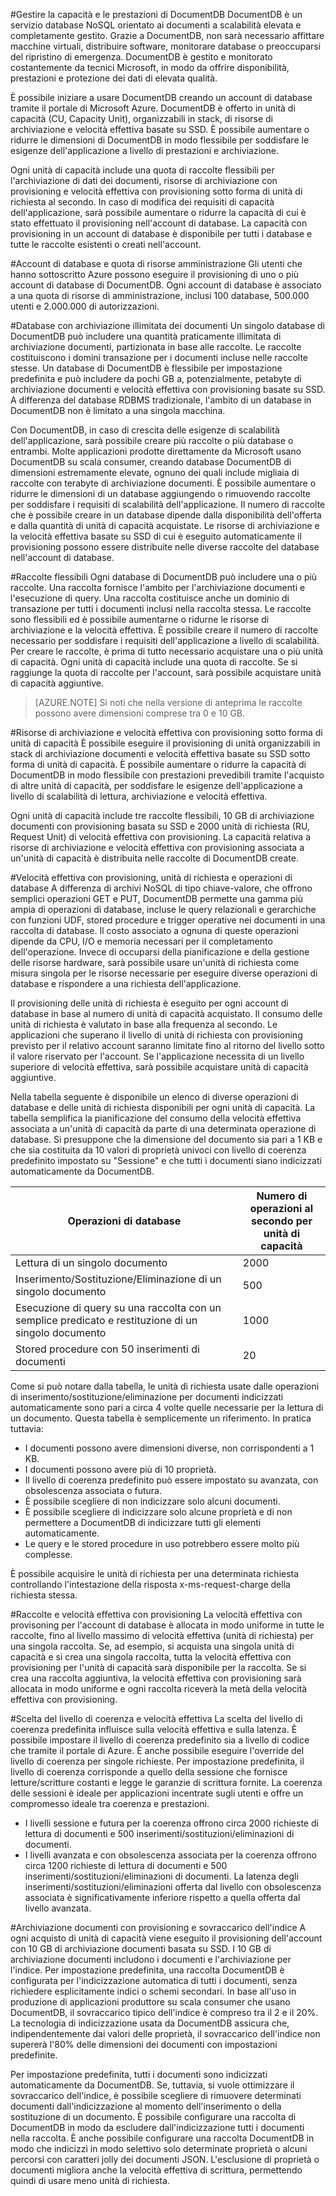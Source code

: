 ﻿<properties title="Manage DocumentDB capacity and performance" pageTitle="Gestire la capacità e le prestazioni di DocumentDB | Azure" description="Learn how you can elastically scale DocumentDB to meet the performance and storage needs of your application." metaKeywords="" services="documentdb" solutions="data-management"  authors="bradsev" manager="jhubbard" editor="cgronlun"  videoId="" scriptId="" />

<tags ms.service="documentdb" ms.workload="data-services" ms.tgt_pltfrm="na" ms.devlang="na" ms.topic="article" ms.date="08/20/2014" ms.author="spelluru" />

#Gestire la capacità e le prestazioni di DocumentDB
DocumentDB è un servizio database NoSQL orientato ai documenti a scalabilità elevata e completamente gestito.  Grazie a DocumentDB, non sarà necessario affittare macchine virtuali, distribuire software, monitorare database o preoccuparsi del ripristino di emergenza. DocumentDB è gestito e monitorato costantemente da tecnici Microsoft, in modo da offrire disponibilità, prestazioni e protezione dei dati di elevata qualità.  

È possibile iniziare a usare DocumentDB creando un account di database tramite il portale di Microsoft Azure. DocumentDB è offerto in unità di capacità (CU, Capacity Unit), organizzabili in stack, di risorse di archiviazione e velocità effettiva basate su SSD. È possibile aumentare o ridurre le dimensioni di DocumentDB in modo flessibile per soddisfare le esigenze dell'applicazione a livello di prestazioni e archiviazione. 

Ogni unità di capacità include una quota di raccolte flessibili per l'archiviazione di dati dei documenti, risorse di archiviazione con provisioning e velocità effettiva con provisioning sotto forma di unità di richiesta al secondo. In caso di modifica dei requisiti di capacità dell'applicazione, sarà possibile aumentare o ridurre la capacità di cui è stato effettuato il provisioning nell'account di database. La capacità con provisioning in un account di database è disponibile per tutti i database e tutte le raccolte esistenti o creati nell'account.  

#Account di database e quota di risorse amministrazione
Gli utenti che hanno sottoscritto Azure possono eseguire il provisioning di uno o più account di database di DocumentDB. Ogni account di database è associato a una quota di risorse di amministrazione, inclusi 100 database, 500.000 utenti e 2.000.000 di autorizzazioni.   

#Database con archiviazione illimitata dei documenti
Un singolo database di DocumentDB può includere una quantità praticamente illimitata di archiviazione documenti, partizionata in base alle raccolte. Le raccolte costituiscono i domini transazione per i documenti incluse nelle raccolte stesse. Un database di DocumentDB è flessibile per impostazione predefinita e può includere da pochi GB a, potenzialmente, petabyte di archiviazione documenti e velocità effettiva con provisioning basate su SSD. A differenza del database RDBMS tradizionale, l'ambito di un database in DocumentDB non è limitato a una singola macchina.   

Con DocumentDB, in caso di crescita delle esigenze di scalabilità dell'applicazione, sarà possibile creare più raccolte o più database o entrambi. Molte applicazioni prodotte direttamente da Microsoft usano DocumentDB su scala consumer, creando database DocumentDB di dimensioni estremamente elevate, ognuno dei quali include migliaia di raccolte con terabyte di archiviazione documenti. È possibile aumentare o ridurre le dimensioni di un database aggiungendo o rimuovendo raccolte per soddisfare i requisiti di scalabilità dell'applicazione. Il numero di raccolte che è possibile creare in un database dipende dalla disponibilità dell'offerta e dalla quantità di unità di capacità acquistate. Le risorse di archiviazione e la velocità effettiva basate su SSD di cui è eseguito automaticamente il provisioning possono essere distribuite nelle diverse raccolte del database nell'account di database. 

#Raccolte flessibili
Ogni database di DocumentDB può includere una o più raccolte. Una raccolta fornisce l'ambito per l'archiviazione documenti e l'esecuzione di query. Una raccolta costituisce anche un dominio di transazione per tutti i documenti inclusi nella raccolta stessa. Le raccolte sono flessibili ed è possibile aumentarne o ridurne le risorse di archiviazione e la velocità effettiva. È possibile creare il numero di raccolte necessario per soddisfare i requisiti dell'applicazione a livello di scalabilità. Per creare le raccolte, è prima di tutto necessario acquistare una o più unità di capacità. Ogni unità di capacità include una quota di raccolte. Se si raggiunge la quota di raccolte per l'account, sarà possibile acquistare unità di capacità aggiuntive.  

>[AZURE.NOTE] Si noti che nella versione di anteprima le raccolte possono avere dimensioni comprese tra 0 e 10 GB. 

#Risorse di archiviazione e velocità effettiva con provisioning sotto forma di unità di capacità
È possibile eseguire il provisioning di unità organizzabili in stack di archiviazione documenti e velocità effettiva basate su SSD sotto forma di unità di capacità. È possibile aumentare o ridurre la capacità di DocumentDB in modo flessibile con prestazioni prevedibili tramite l'acquisto di altre unità di capacità, per soddisfare le esigenze dell'applicazione a livello di scalabilità di lettura, archiviazione e velocità effettiva.  
 
Ogni unità di capacità include tre raccolte flessibili, 10 GB di archiviazione documenti con provisioning basata su SSD e 2000 unità di richiesta (RU, Request Unit) di velocità effettiva con provisioning. La capacità relativa a risorse di archiviazione e velocità effettiva con provisioning associata a un'unità di capacità è distribuita nelle raccolte di DocumentDB create.   

#Velocità effettiva con provisioning, unità di richiesta e operazioni di database
A differenza di archivi NoSQL di tipo chiave-valore, che offrono semplici operazioni GET e PUT, DocumentDB permette una gamma più ampia di operazioni di database, incluse le query relazionali e gerarchiche con funzioni UDF, stored procedure e trigger operative nei documenti in una raccolta di database. Il costo associato a ognuna di queste operazioni dipende da CPU, I/O e memoria necessari per il completamento dell'operazione.  Invece di occuparsi della pianificazione e della gestione delle risorse hardware, sarà possibile usare un'unità di richiesta come misura singola per le risorse necessarie per eseguire diverse operazioni di database e rispondere a una richiesta dell'applicazione.   

Il provisioning delle unità di richiesta è eseguito per ogni account di database in base al numero di unità di capacità acquistato. Il consumo delle unità di richiesta è valutato in base alla frequenza al secondo. Le applicazioni che superano il livello di unità di richiesta con provisioning previsto per il relativo account saranno limitate fino al ritorno del livello sotto il valore riservato per l'account. Se l'applicazione necessita di un livello superiore di velocità effettiva, sarà possibile acquistare unità di capacità aggiuntive.  

Nella tabella seguente è disponibile un elenco di diverse operazioni di database e delle unità di richiesta disponibili per ogni unità di capacità. La tabella semplifica la pianificazione del consumo della velocità effettiva associata a un'unità di capacità da parte di una determinata operazione di database.  Si presuppone che la dimensione del documento sia pari a 1 KB e che sia costituita da 10 valori di proprietà univoci con livello di coerenza predefinito impostato su "Sessione" e che tutti i documenti siano indicizzati automaticamente da DocumentDB. 

|Operazioni di database|Numero di operazioni al secondo per unità di capacità|
|-------------------|--------------------------------------|
|Lettura di un singolo documento	|2000
|Inserimento/Sostituzione/Eliminazione di un singolo documento	|500
|Esecuzione di query su una raccolta con un semplice predicato e restituzione di un singolo documento	|1000
|Stored procedure con 50 inserimenti di documenti	|20

Come si può notare dalla tabella, le unità di richiesta usate dalle operazioni di inserimento/sostituzione/eliminazione per documenti indicizzati automaticamente sono pari a circa 4 volte quelle necessarie per la lettura di un documento. Questa tabella è semplicemente un riferimento. In pratica tuttavia:  

-	I documenti possono avere dimensioni diverse, non corrispondenti a 1 KB. 
-	I documenti possono avere più di 10 proprietà.
-	Il livello di coerenza predefinito può essere impostato su avanzata, con obsolescenza associata o futura.
-	È possibile scegliere di non indicizzare solo alcuni documenti. 
-	È possibile scegliere di indicizzare solo alcune proprietà e di non permettere a DocumentDB di indicizzare tutti gli elementi automaticamente.
-	Le query e le stored procedure in uso potrebbero essere molto più complesse.  

 È possibile acquisire le unità di richiesta per una determinata richiesta controllando l'intestazione della risposta x-ms-request-charge della richiesta stessa.  

#Raccolte e velocità effettiva con provisioning
La velocità effettiva con provisoning per l'account di database è allocata in modo uniforme in tutte le raccolte, fino al livello massimo di velocità effettiva (unità di richiesta) per una singola raccolta. Se, ad esempio, si acquista una singola unità di capacità e si crea una singola raccolta, tutta la velocità effettiva con provisioning per l'unità di capacità sarà disponibile per la raccolta. Se si crea una raccolta aggiuntiva, la velocità effettiva con provisioning sarà allocata in modo uniforme e ogni raccolta riceverà la metà della velocità effettiva con provisioning.  

#Scelta del livello di coerenza e velocità effettiva
La scelta del livello di coerenza predefinita influisce sulla velocità effettiva e sulla latenza.  È possibile impostare il livello di coerenza predefinito sia a livello di codice che tramite il portale di Azure. È anche possibile eseguire l'override del livello di coerenza per singole richieste. Per impostazione predefinita, il livello di coerenza corrisponde a quello della sessione che fornisce letture/scritture costanti e legge le garanzie di scrittura fornite. La coerenza delle sessioni è ideale per applicazioni incentrate sugli utenti e offre un compromesso ideale tra coerenza e prestazioni.   

-	I livelli sessione e futura per la coerenza offrono circa 2000 richieste di lettura di documenti e 500 inserimenti/sostituzioni/eliminazioni di documenti.
-	I livelli avanzata e con obsolescenza associata per la coerenza offrono circa 1200 richieste di lettura di documenti e 500 inserimenti/sostituzioni/eliminazioni di documenti. La latenza degli inserimenti/sostituzioni/eliminazioni offerta dal livello con obsolescenza associata è significativamente inferiore rispetto a quella offerta dal livello avanzata.  

#Archiviazione documenti con provisioning e sovraccarico dell'indice
A ogni acquisto di unità di capacità viene eseguito il provisioning dell'account con 10 GB di archiviazione documenti basata su SSD. I 10 GB di archiviazione documenti includono i documenti e l'archiviazione per l'indice. Per impostazione predefinita, una raccolta DocumentDB è configurata per l'indicizzazione automatica di tutti i documenti, senza richiedere esplicitamente indici o schemi secondari. In base all'uso in produzione di applicazioni produttore su scala consumer che usano DocumentDB, il sovraccarico tipico dell'indice è compreso tra il 2 e il 20%. La tecnologia di indicizzazione usata da DocumentDB assicura che, indipendentemente dai valori delle proprietà, il sovraccarico dell'indice non supererà l'80% delle dimensioni dei documenti con impostazioni predefinite.  

Per impostazione predefinita, tutti i documenti sono indicizzati automaticamente da DocumentDB. Se, tuttavia, si vuole ottimizzare il sovraccarico dell'indice, è possibile scegliere di rimuovere determinati documenti dall'indicizzazione al momento dell'inserimento o della sostituzione di un documento. È possibile configurare una raccolta di DocumentDB in modo da escludere dall'indicizzazione tutti i documenti nella raccolta. È anche possibile configurare una raccolta DocumentDB in modo che indicizzi in modo selettivo solo determinate proprietà o alcuni percorsi con caratteri jolly dei documenti JSON.  L'esclusione di proprietà o documenti migliora anche la velocità effettiva di scrittura, permettendo quindi di usare meno unità di richiesta.   
 
